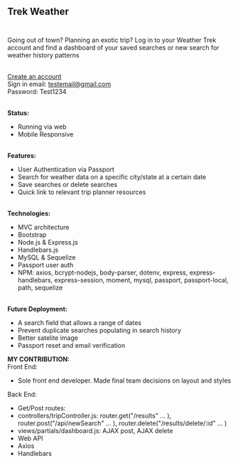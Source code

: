 ## Trek Weather <br><br>

Going out of town? Planning an exotic trip? Log in to your Weather Trek account and find a dashboard of your saved searches or new search for weather history patterns <br><br>

[Create an account](https://immense-bastion-29246.herokuapp.com/) <br>
Sign in email: testemail@gmail.com <br>
Password: Test1234 <br><br>

**Status:** <br>
* Running via web <br>
* Mobile Responsive <br><br>

**Features:** <br>
* User Authentication via Passport <br>
* Search for weather data on a specific city/state at a certain date <br>
* Save searches or delete searches <br>
* Quick link to relevant trip planner resources <br><br>

**Technologies:** <br>
* MVC architecture <br>
* Bootstrap <br>
* Node.js & Express.js <br>
* Handlebars.js <br>
* MySQL & Sequelize <br>
* Passport user auth <br>
* NPM: axios, bcrypt-nodejs, body-parser, dotenv, express, express-handlebars, express-session, moment, mysql, passport, passport-local, path, sequelize <br><br>

**Future Deployment:** <br>
* A search field that allows a range of dates <br>
* Prevent duplicate searches populating in search history <br>
* Better satelite image <br> 
* Passport reset and email verification <br>

**MY CONTRIBUTION:** <br>
Front End: <br>
 * Sole front end developer. Made final team decisions on layout and styles <br>

Back End: <br>
 * Get/Post routes: <br>
  * controllers/tripController.js: router.get("/results" ... ), router.post("/api/newSearch" ... ), router.delete("/results/delete/:id" ... ) <br>
  * views/partials/dashboard.js: AJAX post, AJAX delete
 * Web API <br>
 * Axios <br>
 * Handlebars <br>


